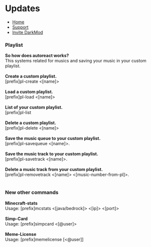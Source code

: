 <h1>Updates</h1>
<p>
  <ul>
    <li><a href = "README.md">Home</a></li>
        <li><a href = "https://discord.gg/GudQ2PkyGk">Support</a></li>
                <li><a href = "https://discord.com/api/oauth2/authorize?client_id=932915599141662840&permissions=8&scope=bot%20applications.commands">Invite DarkMod</a></li>
    </ul>
  </p>
<h3>Playlist</h3>
<p>
  <b>So how does autoreact works?</b><br>This systems related for musics and saving your music in your custom playlist.<br><br>
  <b>Create a custom playlist.</b> <br>[prefix]pl-create <[name]><br><br>
  <b>Load a custom playlist.</b> <br>[prefix]pl-load <[name]><br><br>
  <b>List of your custom playlist.</b> <br>[prefix]pl-list<br><br>
  <b>Delete a custom playlist.</b> <br>[prefix]pl-delete <[name]><br><br>
  <b>Save the music queue to your custom playlist.</b> <br>[prefix]pl-savequeue <[name]>.<br><br>
  <b>Save the music track to your custom playlist.</b> <br>[prefix]pl-savetrack <[name]>.<br><br>
    <b>Delete a music track from your custom playlist.</b> <br>[prefix]pl-removetrack <[name]> <[music-number-from-pl]>.<br><br>
  </p>
 
 <h3>New other commands</h3>
<p>
  <b>Minecraft-stats</b><br>Usage: [prefix]mcstats <[java/bedrock]> <[ip]> <[port]><br><br>
   <b>Simp-Card</b><br>Usage: [prefix]simpcard <[@user]><br><br>
    <b>Meme-License</b><br>Usage: [prefix]memelicense [<@user]]<br><br>
  </p>


  </p>

